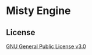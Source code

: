 # Misty Engine

## License
[GNU General Public License v3.0](https://choosealicense.com/licenses/gpl-3.0/)
